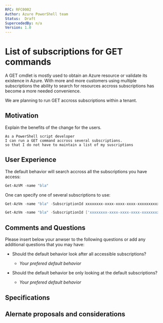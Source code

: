 ```yaml
---
RFC: RFC0002
Author: Azure PowerShell team
Status:  Draft
SupercededBy: n/a
Version: 1.0
---
```


# List of subscriptions for GET commands

A GET cmdlet is mostly used to obtain an Azure resource or validate its existence in Azure.
With more and more customers using multiple subscriptions the ability to search for resources accross subscriptions has become a more needed convenience.

We are planning to run GET accross subscriptions within a tenant.

## Motivation

Explain the benefits of the change for the users.

```code
As a PowerShell script developer
I can run a GET command accross several subscriptions.
so that I do not have to maintain a list of my suscriptions
```

## User Experience

The default behavior will search accross all the subscriptions you have access:

```PowerShell
Get-AzVM -name "bla"
```

One can specify one of several subscriptions to use:

```PowerShell
Get-AzVm -name "bla" -SubscriptionId xxxxxxxx-xxxx-xxxx-xxxx-xxxxxxxxxxxx

Get-AzVm -name "bla" -SubscriptionId ['xxxxxxxx-xxxx-xxxx-xxxx-xxxxxxxxxxxx', 'xxxxxxxx-xxxx-xxxx-xxxx-xxxxxxxxxxxx']
```

## Comments and Questions

Please insert below your anwser to the following questions or add any additional questions that you may have:

- Should the default behavior look after all accessible subscriptions?

  - _Your prefered default behavior_

- Should the default behavior be only looking at the default subscriptions?

  - _Your prefered default behavior_

## Specifications

## Alernate proposals and considerations
